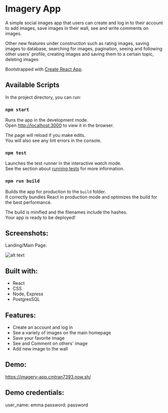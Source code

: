 
# Imagery App

A simple social images app that users can create and log in to their account to add images, save images in their wall, see and write comments on images. 

Other new features under construction such as rating images, saving images to database, searching for images, pagination, seeing and following other users' profile, creating images and saving them to a certain topic, deleting images

Bootstrapped with [Create React App](https://github.com/facebook/create-react-app).

## Available Scripts

In the project directory, you can run:

### `npm start`

Runs the app in the development mode.<br />
Open [http://localhost:3000](http://localhost:3000) to view it in the browser.

The page will reload if you make edits.<br />
You will also see any lint errors in the console.

### `npm test`

Launches the test runner in the interactive watch mode.<br />
See the section about [running tests](https://facebook.github.io/create-react-app/docs/running-tests) for more information.

### `npm run build`

Builds the app for production to the `build` folder.<br />
It correctly bundles React in production mode and optimizes the build for the best performance.

The build is minified and the filenames include the hashes.<br />
Your app is ready to be deployed!

## Screenshots:
Landing/Main Page:

![alt text](https://i.postimg.cc/KYVpcPrX/Imagery-screenshot.png "Imagery app front")

## Built with:
* React
* CSS
* Node, Express
* PostgresSQL


## Features:
* Create an account and log in
* See a variety of images on the main homepage
* Save your favorite image
* See and Comment on others' image
* Add new image to the wall

## Demo:
https://imagery-app.cmtran7393.now.sh/

## Demo credentials:
user_name: emma
password: password




